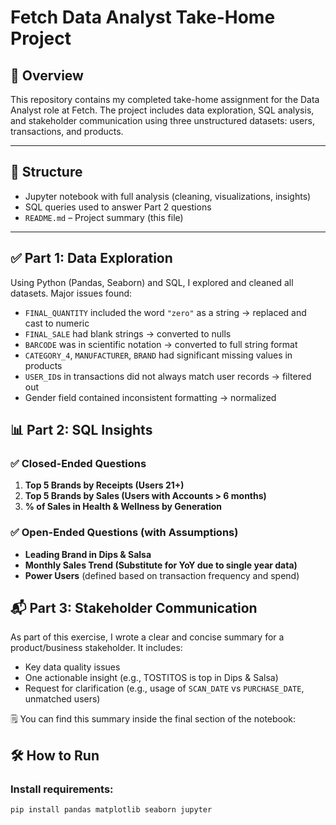 # Fetch Data Analyst Take-Home Project

## 📌 Overview

This repository contains my completed take-home assignment for the Data Analyst role at Fetch. The project includes data exploration, SQL analysis, and stakeholder communication using three unstructured datasets: users, transactions, and products.

---

## 🧭 Structure

- Jupyter notebook with full analysis (cleaning, visualizations, insights)
- SQL queries used to answer Part 2 questions
- `README.md` – Project summary (this file)

---

## ✅ Part 1: Data Exploration

Using Python (Pandas, Seaborn) and SQL, I explored and cleaned all datasets. Major issues found:

- `FINAL_QUANTITY` included the word `"zero"` as a string → replaced and cast to numeric
- `FINAL_SALE` had blank strings → converted to nulls
- `BARCODE` was in scientific notation → converted to full string format
- `CATEGORY_4`, `MANUFACTURER`, `BRAND` had significant missing values in products
- `USER_ID`s in transactions did not always match user records → filtered out
- Gender field contained inconsistent formatting → normalized


## 📊 Part 2: SQL Insights

### ✅ Closed-Ended Questions

1. **Top 5 Brands by Receipts (Users 21+)**  
2. **Top 5 Brands by Sales (Users with Accounts > 6 months)**  
3. **% of Sales in Health & Wellness by Generation**

### ✅ Open-Ended Questions (with Assumptions)

- **Leading Brand in Dips & Salsa**  
- **Monthly Sales Trend (Substitute for YoY due to single year data)**  
- **Power Users** (defined based on transaction frequency and spend)


## 📬 Part 3: Stakeholder Communication

As part of this exercise, I wrote a clear and concise summary for a product/business stakeholder. It includes:

- Key data quality issues
- One actionable insight (e.g., TOSTITOS is top in Dips & Salsa)
- Request for clarification (e.g., usage of `SCAN_DATE` vs `PURCHASE_DATE`, unmatched users)

🗒️ You can find this summary inside the final section of the notebook:


## 🛠 How to Run

### Install requirements:
```bash
pip install pandas matplotlib seaborn jupyter
